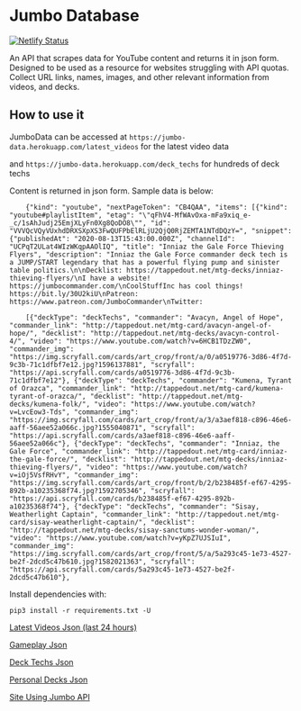 # Jumbo Database

[![Netlify Status](https://api.netlify.com/api/v1/badges/e06aba21-4039-43e3-9e3b-fb18c7d1e1c3/deploy-status)](https://app.netlify.com/sites/mystifying-goldberg-61d144/deploys)

An API that scrapes data for YouTube content and returns it in json form. Designed to be used as a resource for websites struggling with API quotas. Collect URL links, names, images, and other relevant information from videos, and decks.

## How to use it

JumboData can be accessed at `https://jumbo-data.herokuapp.com/latest_videos` for the latest video data

and `https://jumbo-data.herokuapp.com/deck_techs` for hundreds of deck techs

Content is returned in json form. Sample data is below:

        {"kind": "youtube", "nextPageToken": "CB4QAA", "items": [{"kind": "youtube#playlistItem", "etag": "\"qFhV4-MfWAvOxa-mFa9xiq_e-_c/1sAhJudj25EmjXLyFn0Xg8QoDO8\"", "id": "VVVQcVQyVUxhdDRXSXpXS3FwQUFPbElRLjU2QjQ0RjZEMTA1NTdDQzY=", "snippet": {"publishedAt": "2020-08-13T15:43:00.000Z", "channelId": "UCPqT2ULat4WIzWKqpAAOlIQ", "title": "Inniaz the Gale Force Thieving Flyers", "description": "Inniaz the Gale Force commander deck tech is a JUMP/START legendary that has a powerful flying pump and sinister table politics.\n\nDecklist: https://tappedout.net/mtg-decks/inniaz-thieving-flyers/\nI have a website! https://jumbocommander.com/\nCoolStuffInc has cool things! https://bit.ly/30U2kiU\nPatreon: https://www.patreon.com/JumboCommander\nTwitter:
        
        [{"deckType": "deckTechs", "commander": "Avacyn, Angel of Hope", "commander_link": "http://tappedout.net/mtg-card/avacyn-angel-of-hope/", "decklist": "http://tappedout.net/mtg-decks/avacyn-control-4/", "video": "https://www.youtube.com/watch?v=6HCB1TDzZW0", "commander_img": "https://img.scryfall.com/cards/art_crop/front/a/0/a0519776-3d86-4f7d-9c3b-71c1dfbf7e12.jpg?1596137881", "scryfall": "https://api.scryfall.com/cards/a0519776-3d86-4f7d-9c3b-71c1dfbf7e12"}, {"deckType": "deckTechs", "commander": "Kumena, Tyrant of Orazca", "commander_link": "http://tappedout.net/mtg-card/kumena-tyrant-of-orazca/", "decklist": "http://tappedout.net/mtg-decks/kumena-folk/", "video": "https://www.youtube.com/watch?v=LvcEow3-Tds", "commander_img": "https://img.scryfall.com/cards/art_crop/front/a/3/a3aef818-c896-46e6-aaff-56aee52a066c.jpg?1555040871", "scryfall": "https://api.scryfall.com/cards/a3aef818-c896-46e6-aaff-56aee52a066c"}, {"deckType": "deckTechs", "commander": "Inniaz, the Gale Force", "commander_link": "http://tappedout.net/mtg-card/inniaz-the-gale-force/", "decklist": "http://tappedout.net/mtg-decks/inniaz-thieving-flyers/", "video": "https://www.youtube.com/watch?v=iOj5VsfRHvY", "commander_img": "https://img.scryfall.com/cards/art_crop/front/b/2/b238485f-ef67-4295-892b-a10235368f74.jpg?1592705346", "scryfall": "https://api.scryfall.com/cards/b238485f-ef67-4295-892b-a10235368f74"}, {"deckType": "deckTechs", "commander": "Sisay, Weatherlight Captain", "commander_link": "http://tappedout.net/mtg-card/sisay-weatherlight-captain/", "decklist": "http://tappedout.net/mtg-decks/sisay-sanctums-wonder-woman/", "video": "https://www.youtube.com/watch?v=yKpZ7UJSIuI", "commander_img": "https://img.scryfall.com/cards/art_crop/front/5/a/5a293c45-1e73-4527-be2f-2dcd5c47b610.jpg?1582021363", "scryfall": "https://api.scryfall.com/cards/5a293c45-1e73-4527-be2f-2dcd5c47b610"},

Install dependencies with:

    pip3 install -r requirements.txt -U

[Latest Videos Json (last 24 hours)](https://jumbo-data.herokuapp.com/articles)

[Gameplay Json](https://jumbo-data.herokuapp.com/videos)

[Deck Techs Json](https://jumbo-data.herokuapp.com/deck_techs)

[Personal Decks Json](https://jumbo-data.herokuapp.com/my_decks)

[Site Using Jumbo API ](https://jumbocommander.com/)
